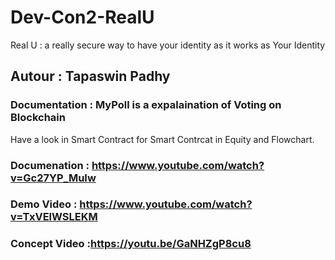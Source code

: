 # Dev-Con2-RealU
Real U : a really secure way to have your identity as it works as Your Identity 


## Autour : Tapaswin Padhy

### Documentation : MyPoll is a expalaination of Voting on Blockchain 
 Have a look in Smart Contract for Smart Contrcat in Equity and Flowchart.  

### Documenation : https://www.youtube.com/watch?v=Gc27YP_MuIw
### Demo Video : https://www.youtube.com/watch?v=TxVElWSLEKM
### Concept Video :https://youtu.be/GaNHZgP8cu8
